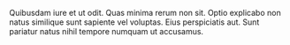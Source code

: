 Quibusdam iure et ut odit. Quas minima rerum non sit. Optio explicabo non natus similique sunt sapiente vel voluptas. Eius perspiciatis aut. Sunt pariatur natus nihil tempore numquam ut accusamus.